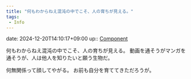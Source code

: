 ```yaml
---
title: "何もわからねえ混沌の中でこそ、人の育ちが見える。"
tags:
 - Info
---
```


date: 2024-12-20T14:10:17+09:00
up:: [Component](../Bar/Novel/Chaos/Component.md)

何もわからねえ混沌の中でこそ、人の育ちが見える。
動画を通そうがマンガを通そうが、人は他人を知りたいと願う生物だ。

何無関係って顔してやがる。
お前も自分を育ててきただろうが。